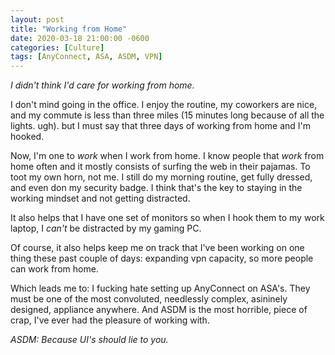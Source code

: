 ```yaml
---
layout: post
title: "Working from Home"
date: 2020-03-18 21:00:00 -0600
categories: [Culture]
tags: [AnyConnect, ASA, ASDM, VPN]
---
```


*I didn't think I'd care for working from home.*

I don't mind going in the office. I enjoy the routine, my coworkers are nice, and my commute is less than three miles (15 minutes long because of all the lights. ugh). but I must say that three days of working from home and I'm hooked.

Now, I'm one to *work* when I work from home. I know people that *work* from home often and it mostly consists of surfing the web in their pajamas. To toot my own horn, not me. I still do my morning routine, get fully dressed, and even don my security badge. I think that's the key to staying in the working mindset and not getting distracted.

It also helps that I have one set of monitors so when I hook them to my work laptop, I *can't* be distracted by my gaming PC.

Of course, it also helps keep me on track that I've been working on one thing these past couple of days: expanding vpn capacity, so more people can work from home.

Which leads me to: I fucking hate setting up AnyConnect on ASA's. They must be one of the most convoluted, needlessly complex, asininely designed, appliance anywhere. And ASDM is the most horrible, piece of crap, I've ever had the pleasure of working with.

*ASDM: Because UI's should lie to you.*
